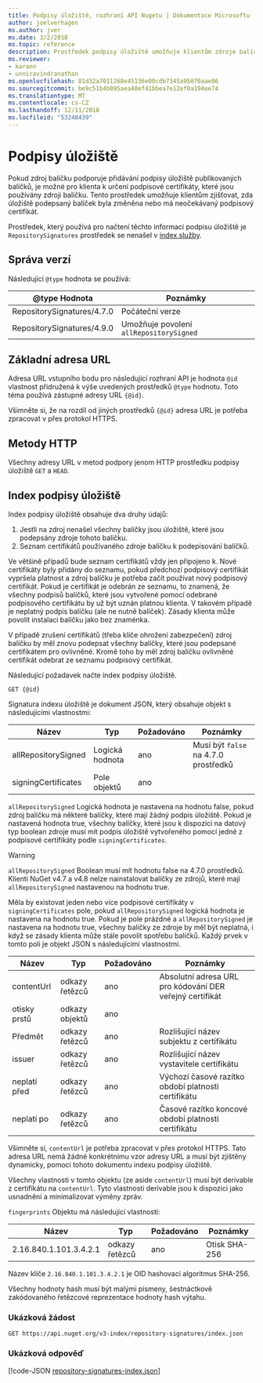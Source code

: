 ```yaml
---
title: Podpisy úložiště, rozhraní API Nugetu | Dokumentace Microsoftu
author: joelverhagen
ms.author: jver
ms.date: 3/2/2018
ms.topic: reference
description: Prostředek podpisy úložiště umožňuje klientům zdroje balíčků oznamujeme jejich úložiště podpis funkce.
ms.reviewer:
- karann
- unniravindranathan
ms.openlocfilehash: 81d32a7011268e45136e00cdb7345a95070aae06
ms.sourcegitcommit: be9c51b4b095aea40ef41bbea7e12ef0a194ee74
ms.translationtype: MT
ms.contentlocale: cs-CZ
ms.lasthandoff: 12/11/2018
ms.locfileid: "53248439"
---
```

# <a name="repository-signatures"></a>Podpisy úložiště

Pokud zdroj balíčku podporuje přidávání podpisy úložiště publikovaných balíčků, je možné pro klienta k určení podpisové certifikáty, které jsou používány zdroji balíčku. Tento prostředek umožňuje klientům zjišťovat, zda úložiště podepsaný balíček byla změněna nebo má neočekávaný podpisový certifikát.

Prostředek, který používá pro načtení těchto informací podpisu úložiště je `RepositorySignatures` prostředek se nenašel v [index služby](service-index.md).

## <a name="versioning"></a>Správa verzí

Následující `@type` hodnota se používá:

@type Hodnota                | Poznámky
-------------------------- | -----
RepositorySignatures/4.7.0 | Počáteční verze
RepositorySignatures/4.9.0 | Umožňuje povolení `allRepositorySigned`

## <a name="base-url"></a>Základní adresa URL

Adresa URL vstupního bodu pro následující rozhraní API je hodnota `@id` vlastnost přidružená k výše uvedených prostředků `@type` hodnotu. Toto téma používá zástupné adresy URL `{@id}`.

Všimněte si, že na rozdíl od jiných prostředků `{@id}` adresa URL je potřeba zpracovat v přes protokol HTTPS.

## <a name="http-methods"></a>Metody HTTP

Všechny adresy URL v metod podpory jenom HTTP prostředku podpisy úložiště `GET` a `HEAD`.

## <a name="repository-signatures-index"></a>Index podpisy úložiště

Index podpisy úložiště obsahuje dva druhy údajů:

1. Jestli na zdroj nenašel všechny balíčky jsou úložiště, které jsou podepsány zdroje tohoto balíčku.
1. Seznam certifikátů používaného zdroje balíčku k podepisování balíčků.

Ve většině případů bude seznam certifikátů vždy jen připojeno k. Nové certifikáty byly přidány do seznamu, pokud předchozí podpisový certifikát vypršela platnost a zdroj balíčku je potřeba začít používat nový podpisový certifikát. Pokud je certifikát je odebrán ze seznamu, to znamená, že všechny podpisů balíčků, které jsou vytvořené pomocí odebrané podpisového certifikátu by už být uznán platnou klienta. V takovém případě je neplatný podpis balíčku (ale ne nutně balíček). Zásady klienta může povolit instalaci balíčku jako bez znaménka.

V případě zrušení certifikátů (třeba klíče ohrožení zabezpečení) zdroj balíčku by měl znovu podepsat všechny balíčky, které jsou podepsané certifikátem pro ovlivněné. Kromě toho by měl zdroj balíčku ovlivněné certifikát odebrat ze seznamu podpisový certifikát.

Následující požadavek načte index podpisy úložiště.

    GET {@id}

Signatura indexu úložiště je dokument JSON, který obsahuje objekt s následujícími vlastnostmi:

Název                | Typ             | Požadováno | Poznámky
------------------- | ---------------- | -------- | -----
allRepositorySigned | Logická hodnota          | ano      | Musí být `false` na 4.7.0 prostředků
signingCertificates | Pole objektů | ano      | 

`allRepositorySigned` Logická hodnota je nastavena na hodnotu false, pokud zdroj balíčku má některé balíčky, které mají žádný podpis úložiště. Pokud je nastavená hodnota true, všechny balíčky, které jsou k dispozici na datový typ boolean zdroje musí mít podpis úložiště vytvořeného pomocí jedné z podpisové certifikáty podle `signingCertificates`.

> [!Warning]
> `allRepositorySigned` Boolean musí mít hodnotu false na 4.7.0 prostředků. Klienti NuGet v4.7 a v4.8 nelze nainstalovat balíčky ze zdrojů, které mají `allRepositorySigned` nastavenou na hodnotu true.

Měla by existovat jeden nebo více podpisové certifikáty v `signingCertificates` pole, pokud `allRepositorySigned` logická hodnota je nastavena na hodnotu true. Pokud je pole prázdné a `allRepositorySigned` je nastavena na hodnotu true, všechny balíčky ze zdroje by měl být neplatná, i když se zásady klienta může stále povolit spotřebu balíčků. Každý prvek v tomto poli je objekt JSON s následujícími vlastnostmi.

Název         | Typ   | Požadováno | Poznámky
------------ | ------ | -------- | -----
contentUrl   | odkazy řetězců | ano      | Absolutní adresa URL pro kódování DER veřejný certifikát
otisky prstů | odkazy objektů | ano      |
Předmět      | odkazy řetězců | ano      | Rozlišující název subjektu z certifikátu
issuer       | odkazy řetězců | ano      | Rozlišující název vystavitele certifikátu
neplatí před    | odkazy řetězců | ano      | Výchozí časové razítko období platnosti certifikátu
neplatí po     | odkazy řetězců | ano      | Časové razítko koncové období platnosti certifikátu

Všimněte si, `contentUrl` je potřeba zpracovat v přes protokol HTTPS. Tato adresa URL nemá žádné konkrétnímu vzor adresy URL a musí být zjištěny dynamicky, pomocí tohoto dokumentu indexu podpisy úložiště. 

Všechny vlastnosti v tomto objektu (ze aside `contentUrl`) musí být derivable z certifikátu na `contentUrl`.
Tyto vlastnosti derivable jsou k dispozici jako usnadnění a minimalizovat výměny zpráv.

`fingerprints` Objektu má následující vlastnosti:

Název                   | Typ   | Požadováno | Poznámky
---------------------- | ------ | -------- | -----
2.16.840.1.101.3.4.2.1 | odkazy řetězců | ano      | Otisk SHA-256

Název klíče `2.16.840.1.101.3.4.2.1` je OID hashovací algoritmus SHA-256.

Všechny hodnoty hash musí být malými písmeny, šestnáctkově zakódovaného řetězcové reprezentace hodnoty hash výtahu.

### <a name="sample-request"></a>Ukázková žádost

    GET https://api.nuget.org/v3-index/repository-signatures/index.json

### <a name="sample-response"></a>Ukázková odpověď

[!code-JSON [repository-signatures-index.json](./_data/repository-signatures-index.json)]
